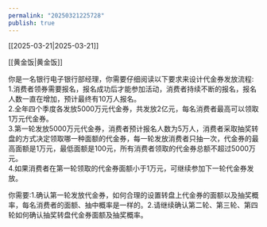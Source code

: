 ```yaml
---
permalink: "20250321225728"
publish: true
---
```

[[2025-03-21|2025-03-21]]   
  
[[黄金饭|黄金饭]]  
  
你是一名银行电子银行部经理，你需要仔细阅读以下要求来设计代金券发放流程:  
1.消费者领券需要报名，报名成功后才能参加活动，消费者持续不断的报名，报名人数一直在增加，预计最终有10万人报名。  
2.全年四个季度各发放5000万元代金券，共发放2亿元，每名消费者最高可以领取1万元代金券。  
3.第一轮发放5000万元代金券，消费者预计报名人数为5万人，消费者采取抽奖转盘的方式决定领取哪一种面额的代金券，每一轮发放消费者只抽一次，代金券的最高面额是1万元，最低面额是100元，所有消费者领取的代金券总额不超过5000万元。  
4.如果消费者在第一轮领取的代金券面额小于1万元，可继续参加下一轮代金券发放。  
  
你需要:1.确认第一轮发放代金券，如何合理的设置转盘上代金券的面额以及抽奖概率，每名消费者的面额、抽中概率是一样的。2.请继续确认第二轮、第三轮、第四轮如何确认抽奖转盘代金券面额及抽奖概率。